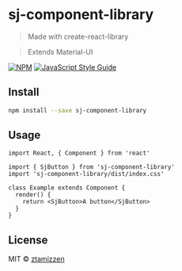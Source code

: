 # sj-component-library

> Made with create-react-library

> Extends Material-UI

[![NPM](https://img.shields.io/npm/v/sj-component-library.svg)](https://www.npmjs.com/package/sj-component-library) [![JavaScript Style Guide](https://img.shields.io/badge/code_style-standard-brightgreen.svg)](https://standardjs.com)

## Install

```bash
npm install --save sj-component-library
```

## Usage

```tsx
import React, { Component } from 'react'

import { SjButton } from 'sj-component-library'
import 'sj-component-library/dist/index.css'

class Example extends Component {
  render() {
    return <SjButton>A button</SjButton>
  }
}
```

## License

MIT © [ztamizzen](https://github.com/ztamizzen)
